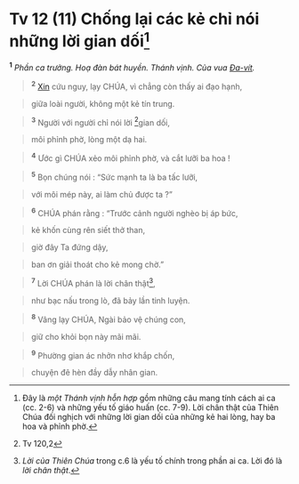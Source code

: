 # Tv 12 (11) Chống lại các kẻ chỉ nói những lời gian dối[^1-bf636a5d-d03e-4c08-b289-b15b28eba554]
<sup><b>1</b></sup> *Phần ca trưởng. Hoạ đàn bát huyền. Thánh vịnh. Của vua [Đa-vít]().*


> <sup><b>2</b></sup> [Xin]() cứu nguy, lạy CHÚA, vì chẳng còn thấy ai đạo hạnh,
>


> giữa loài người, không một kẻ tín trung.
>


> <sup><b>3</b></sup> Người với người chỉ nói lời [^1@-bf636a5d-d03e-4c08-b289-b15b28eba554]gian dối,
>


> môi phỉnh phờ, lòng một dạ hai.
>


> <sup><b>4</b></sup> Ước gì CHÚA xẻo môi phỉnh phờ, và cắt lưỡi ba hoa !
>


> <sup><b>5</b></sup> Bọn chúng nói : “Sức mạnh ta là ba tấc lưỡi,
>


> với môi mép này, ai làm chủ được ta ?”
>


> <sup><b>6</b></sup> CHÚA phán rằng : “Trước cảnh người nghèo bị áp bức,
>


> kẻ khốn cùng rên siết thở than,
>


> giờ đây Ta đứng dậy,
>


> ban ơn giải thoát cho kẻ mong chờ.”
>


> <sup><b>7</b></sup> Lời CHÚA phán là lời chân thật[^2-bf636a5d-d03e-4c08-b289-b15b28eba554],
>


> như bạc nấu trong lò, đã bảy lần tinh luyện.
>


> <sup><b>8</b></sup> Vâng lạy CHÚA, Ngài bảo vệ chúng con,
>


> giữ cho khỏi bọn này mãi mãi.
>


> <sup><b>9</b></sup> Phường gian ác nhởn nhơ khắp chốn,
>


> chuyện đê hèn đầy dẫy nhân gian.
>

[^1-bf636a5d-d03e-4c08-b289-b15b28eba554]: Đây là *một Thánh vịnh hỗn hợp* gồm những câu mang tính cách ai ca (cc. 2-6) và những yếu tố giáo huấn (cc. 7-9). Lời chân thật của Thiên Chúa đối nghịch với những lời gian dối của những kẻ hai lòng, hay ba hoa và phỉnh phờ.
[^2-bf636a5d-d03e-4c08-b289-b15b28eba554]: *Lời của Thiên Chúa* trong c.6 là yếu tố chính trong phần ai ca. Lời đó là *lời chân thật*.
[^1@-bf636a5d-d03e-4c08-b289-b15b28eba554]: Tv 120,2